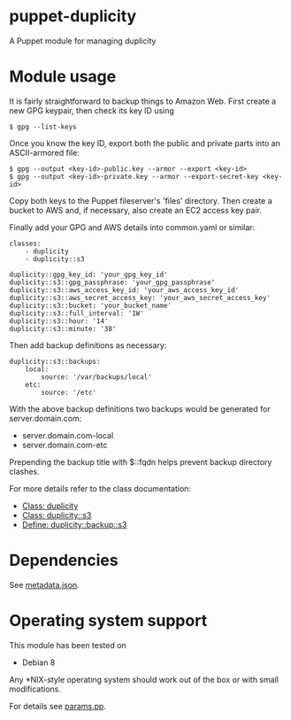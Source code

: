 # puppet-duplicity

A Puppet module for managing duplicity

# Module usage

It is fairly straightforward to backup things to Amazon Web. First create a new 
GPG keypair, then check its key ID using

    $ gpg --list-keys

Once you know the key ID, export both the public and private parts into an 
ASCII-armored file:

    $ gpg --output <key-id>-public.key --armor --export <key-id>
    $ gpg --output <key-id>-private.key --armor --export-secret-key <key-id>

Copy both keys to the Puppet fileserver's 'files' directory. Then create a 
bucket to AWS and, if necessary, also create an EC2 access key pair.

Finally add your GPG and AWS details into common.yaml or similar:

    classes:
        - duplicity
        - duplicity::s3

    duplicity::gpg_key_id: 'your_gpg_key_id'
    duplicity::s3::gpg_passphrase: 'your_gpg_passphrase'
    duplicity::s3::aws_access_key_id: 'your_aws_access_key_id'
    duplicity::s3::aws_secret_access_key: 'your_aws_secret_access_key'
    duplicity::s3::bucket: 'your_bucket_name'
    duplicity::s3::full_interval: '1W'
    duplicity::s3::hour: '14'
    duplicity::s3::minute: '38'

Then add backup definitions as necessary:

    duplicity::s3::backups:
        local:
            source: '/var/backups/local'
        etc:
            source: '/etc'

With the above backup definitions two backups would be generated for 
server.domain.com:

* server.domain.com-local
* server.domain.com-etc

Prepending the backup title with $::fqdn helps prevent backup directory clashes.

For more details refer to the class documentation:

* [Class: duplicity](manifests/init.pp)
* [Class: duplicity::s3](manifests/s3.pp)
* [Define: duplicity::backup::s3](manifests/backup/s3.pp)

# Dependencies

See [metadata.json](metadata.json).

# Operating system support

This module has been tested on

* Debian 8

Any *NIX-style operating system should work out of the box or with small
modifications.

For details see [params.pp](manifests/params.pp).

